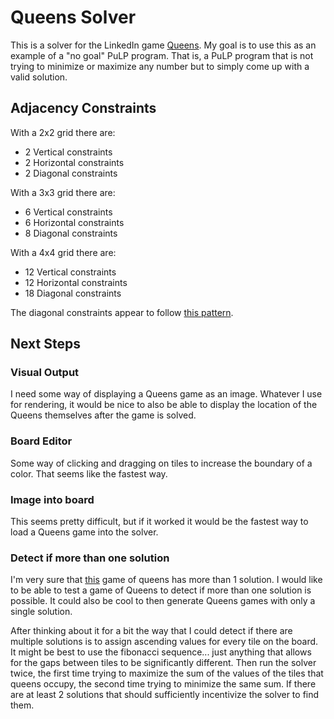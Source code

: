 # Queens Solver

This is a solver for the LinkedIn game [Queens](https://www.linkedin.com/games/queens/). My goal is to use this as an example of a "no goal" PuLP program. That is, a PuLP program that is not trying to minimize or maximize any number but to simply come up with a valid solution.

## Adjacency Constraints

With a 2x2 grid there are:

- 2 Vertical constraints
- 2 Horizontal constraints
- 2 Diagonal constraints

With a 3x3 grid there are:

- 6 Vertical constraints
- 6 Horizontal constraints
- 8 Diagonal constraints

With a 4x4 grid there are:

- 12 Vertical constraints
- 12 Horizontal constraints
- 18 Diagonal constraints

The diagonal constraints appear to follow [this pattern](https://oeis.org/A001105).

## Next Steps

### Visual Output

I need some way of displaying a Queens game as an image. Whatever I use for rendering, it would be nice to also be able to display the location of the Queens themselves after the game is solved.

### Board Editor

Some way of clicking and dragging on tiles to increase the boundary of a color. That seems like the fastest way.

### Image into board

This seems pretty difficult, but if it worked it would be the fastest way to load a Queens game into the solver.

### Detect if more than one solution

I'm very sure that [this](https://www.queens-game.com/?map=map87) game of queens has more than 1 solution. I would like to be able to test a game of Queens to detect if more than one solution is possible. It could also be cool to then generate Queens games with only a single solution.

After thinking about it for a bit the way that I could detect if there are multiple solutions is to assign ascending values for every tile on the board. It might be best to use the fibonacci sequence... just anything that allows for the gaps between tiles to be significantly different. Then run the solver twice, the first time trying to maximize the sum of the values of the tiles that queens occupy, the second time trying to minimize the same sum. If there are at least 2 solutions that should sufficiently incentivize the solver to find them.
